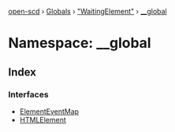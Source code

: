 [open-scd](../README.md) › [Globals](../globals.md) › ["WaitingElement"](_waitingelement_.md) › [__global](_waitingelement_.__global.md)

# Namespace: __global

## Index

### Interfaces

* [ElementEventMap](../interfaces/_waitingelement_.__global.elementeventmap.md)
* [HTMLElement](../interfaces/_waitingelement_.__global.htmlelement.md)
